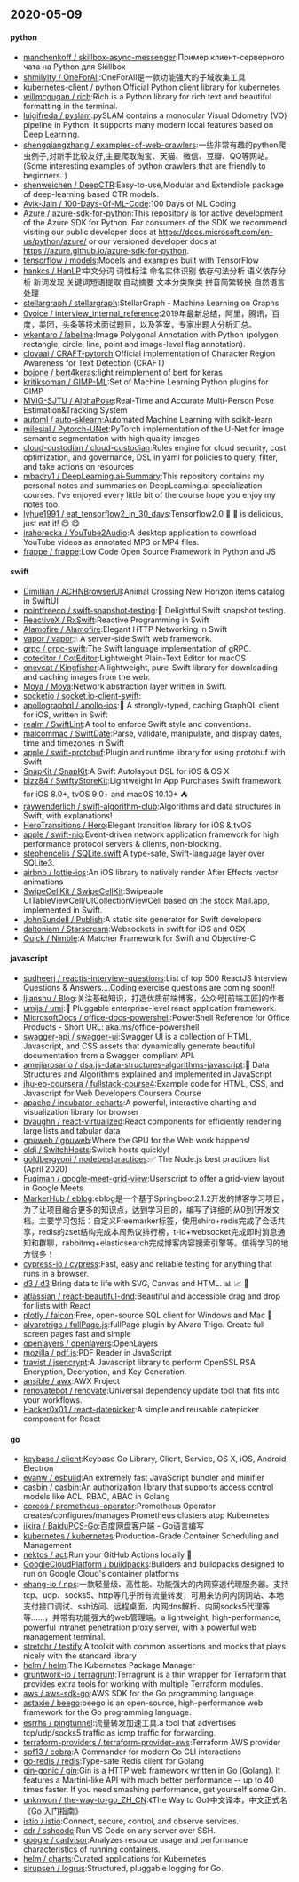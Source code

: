## 2020-05-09

#### python
* [manchenkoff / skillbox-async-messenger](https://github.com/manchenkoff/skillbox-async-messenger):Пример клиент-серверного чата на Python для Skillbox
* [shmilylty / OneForAll](https://github.com/shmilylty/OneForAll):OneForAll是一款功能强大的子域收集工具
* [kubernetes-client / python](https://github.com/kubernetes-client/python):Official Python client library for kubernetes
* [willmcgugan / rich](https://github.com/willmcgugan/rich):Rich is a Python library for rich text and beautiful formatting in the terminal.
* [luigifreda / pyslam](https://github.com/luigifreda/pyslam):pySLAM contains a monocular Visual Odometry (VO) pipeline in Python. It supports many modern local features based on Deep Learning.
* [shengqiangzhang / examples-of-web-crawlers](https://github.com/shengqiangzhang/examples-of-web-crawlers):一些非常有趣的python爬虫例子,对新手比较友好,主要爬取淘宝、天猫、微信、豆瓣、QQ等网站。(Some interesting examples of python crawlers that are friendly to beginners. )
* [shenweichen / DeepCTR](https://github.com/shenweichen/DeepCTR):Easy-to-use,Modular and Extendible package of deep-learning based CTR models.
* [Avik-Jain / 100-Days-Of-ML-Code](https://github.com/Avik-Jain/100-Days-Of-ML-Code):100 Days of ML Coding
* [Azure / azure-sdk-for-python](https://github.com/Azure/azure-sdk-for-python):This repository is for active development of the Azure SDK for Python. For consumers of the SDK we recommend visiting our public developer docs at https://docs.microsoft.com/en-us/python/azure/ or our versioned developer docs at https://azure.github.io/azure-sdk-for-python.
* [tensorflow / models](https://github.com/tensorflow/models):Models and examples built with TensorFlow
* [hankcs / HanLP](https://github.com/hankcs/HanLP):中文分词 词性标注 命名实体识别 依存句法分析 语义依存分析 新词发现 关键词短语提取 自动摘要 文本分类聚类 拼音简繁转换 自然语言处理
* [stellargraph / stellargraph](https://github.com/stellargraph/stellargraph):StellarGraph - Machine Learning on Graphs
* [0voice / interview_internal_reference](https://github.com/0voice/interview_internal_reference):2019年最新总结，阿里，腾讯，百度，美团，头条等技术面试题目，以及答案，专家出题人分析汇总。
* [wkentaro / labelme](https://github.com/wkentaro/labelme):Image Polygonal Annotation with Python (polygon, rectangle, circle, line, point and image-level flag annotation).
* [clovaai / CRAFT-pytorch](https://github.com/clovaai/CRAFT-pytorch):Official implementation of Character Region Awareness for Text Detection (CRAFT)
* [bojone / bert4keras](https://github.com/bojone/bert4keras):light reimplement of bert for keras
* [kritiksoman / GIMP-ML](https://github.com/kritiksoman/GIMP-ML):Set of Machine Learning Python plugins for GIMP
* [MVIG-SJTU / AlphaPose](https://github.com/MVIG-SJTU/AlphaPose):Real-Time and Accurate Multi-Person Pose Estimation&Tracking System
* [automl / auto-sklearn](https://github.com/automl/auto-sklearn):Automated Machine Learning with scikit-learn
* [milesial / Pytorch-UNet](https://github.com/milesial/Pytorch-UNet):PyTorch implementation of the U-Net for image semantic segmentation with high quality images
* [cloud-custodian / cloud-custodian](https://github.com/cloud-custodian/cloud-custodian):Rules engine for cloud security, cost optimization, and governance, DSL in yaml for policies to query, filter, and take actions on resources
* [mbadry1 / DeepLearning.ai-Summary](https://github.com/mbadry1/DeepLearning.ai-Summary):This repository contains my personal notes and summaries on DeepLearning.ai specialization courses. I've enjoyed every little bit of the course hope you enjoy my notes too.
* [lyhue1991 / eat_tensorflow2_in_30_days](https://github.com/lyhue1991/eat_tensorflow2_in_30_days):Tensorflow2.0
🍎
🍊
is delicious, just eat it!
😋
😋
* [irahorecka / YouTube2Audio](https://github.com/irahorecka/YouTube2Audio):A desktop application to download YouTube videos as annotated MP3 or MP4 files.
* [frappe / frappe](https://github.com/frappe/frappe):Low Code Open Source Framework in Python and JS

#### swift
* [Dimillian / ACHNBrowserUI](https://github.com/Dimillian/ACHNBrowserUI):Animal Crossing New Horizon items catalog in SwiftUI
* [pointfreeco / swift-snapshot-testing](https://github.com/pointfreeco/swift-snapshot-testing):📸
Delightful Swift snapshot testing.
* [ReactiveX / RxSwift](https://github.com/ReactiveX/RxSwift):Reactive Programming in Swift
* [Alamofire / Alamofire](https://github.com/Alamofire/Alamofire):Elegant HTTP Networking in Swift
* [vapor / vapor](https://github.com/vapor/vapor):💧
A server-side Swift web framework.
* [grpc / grpc-swift](https://github.com/grpc/grpc-swift):The Swift language implementation of gRPC.
* [coteditor / CotEditor](https://github.com/coteditor/CotEditor):Lightweight Plain-Text Editor for macOS
* [onevcat / Kingfisher](https://github.com/onevcat/Kingfisher):A lightweight, pure-Swift library for downloading and caching images from the web.
* [Moya / Moya](https://github.com/Moya/Moya):Network abstraction layer written in Swift.
* [socketio / socket.io-client-swift](https://github.com/socketio/socket.io-client-swift):
* [apollographql / apollo-ios](https://github.com/apollographql/apollo-ios):📱
A strongly-typed, caching GraphQL client for iOS, written in Swift
* [realm / SwiftLint](https://github.com/realm/SwiftLint):A tool to enforce Swift style and conventions.
* [malcommac / SwiftDate](https://github.com/malcommac/SwiftDate):Parse, validate, manipulate, and display dates, time and timezones in Swift
* [apple / swift-protobuf](https://github.com/apple/swift-protobuf):Plugin and runtime library for using protobuf with Swift
* [SnapKit / SnapKit](https://github.com/SnapKit/SnapKit):A Swift Autolayout DSL for iOS & OS X
* [bizz84 / SwiftyStoreKit](https://github.com/bizz84/SwiftyStoreKit):Lightweight In App Purchases Swift framework for iOS 8.0+, tvOS 9.0+ and macOS 10.10+
⛺
* [raywenderlich / swift-algorithm-club](https://github.com/raywenderlich/swift-algorithm-club):Algorithms and data structures in Swift, with explanations!
* [HeroTransitions / Hero](https://github.com/HeroTransitions/Hero):Elegant transition library for iOS & tvOS
* [apple / swift-nio](https://github.com/apple/swift-nio):Event-driven network application framework for high performance protocol servers & clients, non-blocking.
* [stephencelis / SQLite.swift](https://github.com/stephencelis/SQLite.swift):A type-safe, Swift-language layer over SQLite3.
* [airbnb / lottie-ios](https://github.com/airbnb/lottie-ios):An iOS library to natively render After Effects vector animations
* [SwipeCellKit / SwipeCellKit](https://github.com/SwipeCellKit/SwipeCellKit):Swipeable UITableViewCell/UICollectionViewCell based on the stock Mail.app, implemented in Swift.
* [JohnSundell / Publish](https://github.com/JohnSundell/Publish):A static site generator for Swift developers
* [daltoniam / Starscream](https://github.com/daltoniam/Starscream):Websockets in swift for iOS and OSX
* [Quick / Nimble](https://github.com/Quick/Nimble):A Matcher Framework for Swift and Objective-C

#### javascript
* [sudheerj / reactjs-interview-questions](https://github.com/sudheerj/reactjs-interview-questions):List of top 500 ReactJS Interview Questions & Answers....Coding exercise questions are coming soon!!
* [ljianshu / Blog](https://github.com/ljianshu/Blog):关注基础知识，打造优质前端博客，公众号[前端工匠]的作者
* [umijs / umi](https://github.com/umijs/umi):🌋
Pluggable enterprise-level react application framework.
* [MicrosoftDocs / office-docs-powershell](https://github.com/MicrosoftDocs/office-docs-powershell):PowerShell Reference for Office Products - Short URL: aka.ms/office-powershell
* [swagger-api / swagger-ui](https://github.com/swagger-api/swagger-ui):Swagger UI is a collection of HTML, Javascript, and CSS assets that dynamically generate beautiful documentation from a Swagger-compliant API.
* [amejiarosario / dsa.js-data-structures-algorithms-javascript](https://github.com/amejiarosario/dsa.js-data-structures-algorithms-javascript):🥞
Data Structures and Algorithms explained and implemented in JavaScript
* [jhu-ep-coursera / fullstack-course4](https://github.com/jhu-ep-coursera/fullstack-course4):Example code for HTML, CSS, and Javascript for Web Developers Coursera Course
* [apache / incubator-echarts](https://github.com/apache/incubator-echarts):A powerful, interactive charting and visualization library for browser
* [bvaughn / react-virtualized](https://github.com/bvaughn/react-virtualized):React components for efficiently rendering large lists and tabular data
* [gpuweb / gpuweb](https://github.com/gpuweb/gpuweb):Where the GPU for the Web work happens!
* [oldj / SwitchHosts](https://github.com/oldj/SwitchHosts):Switch hosts quickly!
* [goldbergyoni / nodebestpractices](https://github.com/goldbergyoni/nodebestpractices):✅
The Node.js best practices list (April 2020)
* [Fugiman / google-meet-grid-view](https://github.com/Fugiman/google-meet-grid-view):Userscript to offer a grid-view layout in Google Meets
* [MarkerHub / eblog](https://github.com/MarkerHub/eblog):eblog是一个基于Springboot2.1.2开发的博客学习项目，为了让项目融合更多的知识点，达到学习目的，编写了详细的从0到1开发文档。主要学习包括：自定义Freemarker标签，使用shiro+redis完成了会话共享，redis的zset结构完成本周热议排行榜，t-io+websocket完成即时消息通知和群聊，rabbitmq+elasticsearch完成博客内容搜索引擎等。值得学习的地方很多！
* [cypress-io / cypress](https://github.com/cypress-io/cypress):Fast, easy and reliable testing for anything that runs in a browser.
* [d3 / d3](https://github.com/d3/d3):Bring data to life with SVG, Canvas and HTML.
📊
📈
🎉
* [atlassian / react-beautiful-dnd](https://github.com/atlassian/react-beautiful-dnd):Beautiful and accessible drag and drop for lists with React
* [plotly / falcon](https://github.com/plotly/falcon):Free, open-source SQL client for Windows and Mac
🦅
* [alvarotrigo / fullPage.js](https://github.com/alvarotrigo/fullPage.js):fullPage plugin by Alvaro Trigo. Create full screen pages fast and simple
* [openlayers / openlayers](https://github.com/openlayers/openlayers):OpenLayers
* [mozilla / pdf.js](https://github.com/mozilla/pdf.js):PDF Reader in JavaScript
* [travist / jsencrypt](https://github.com/travist/jsencrypt):A Javascript library to perform OpenSSL RSA Encryption, Decryption, and Key Generation.
* [ansible / awx](https://github.com/ansible/awx):AWX Project
* [renovatebot / renovate](https://github.com/renovatebot/renovate):Universal dependency update tool that fits into your workflows.
* [Hacker0x01 / react-datepicker](https://github.com/Hacker0x01/react-datepicker):A simple and reusable datepicker component for React

#### go
* [keybase / client](https://github.com/keybase/client):Keybase Go Library, Client, Service, OS X, iOS, Android, Electron
* [evanw / esbuild](https://github.com/evanw/esbuild):An extremely fast JavaScript bundler and minifier
* [casbin / casbin](https://github.com/casbin/casbin):An authorization library that supports access control models like ACL, RBAC, ABAC in Golang
* [coreos / prometheus-operator](https://github.com/coreos/prometheus-operator):Prometheus Operator creates/configures/manages Prometheus clusters atop Kubernetes
* [iikira / BaiduPCS-Go](https://github.com/iikira/BaiduPCS-Go):百度网盘客户端 - Go语言编写
* [kubernetes / kubernetes](https://github.com/kubernetes/kubernetes):Production-Grade Container Scheduling and Management
* [nektos / act](https://github.com/nektos/act):Run your GitHub Actions locally
🚀
* [GoogleCloudPlatform / buildpacks](https://github.com/GoogleCloudPlatform/buildpacks):Builders and buildpacks designed to run on Google Cloud's container platforms
* [ehang-io / nps](https://github.com/ehang-io/nps):一款轻量级、高性能、功能强大的内网穿透代理服务器。支持tcp、udp、socks5、http等几乎所有流量转发，可用来访问内网网站、本地支付接口调试、ssh访问、远程桌面，内网dns解析、内网socks5代理等等……，并带有功能强大的web管理端。a lightweight, high-performance, powerful intranet penetration proxy server, with a powerful web management terminal.
* [stretchr / testify](https://github.com/stretchr/testify):A toolkit with common assertions and mocks that plays nicely with the standard library
* [helm / helm](https://github.com/helm/helm):The Kubernetes Package Manager
* [gruntwork-io / terragrunt](https://github.com/gruntwork-io/terragrunt):Terragrunt is a thin wrapper for Terraform that provides extra tools for working with multiple Terraform modules.
* [aws / aws-sdk-go](https://github.com/aws/aws-sdk-go):AWS SDK for the Go programming language.
* [astaxie / beego](https://github.com/astaxie/beego):beego is an open-source, high-performance web framework for the Go programming language.
* [esrrhs / pingtunnel](https://github.com/esrrhs/pingtunnel):流量转发加速工具.a tool that advertises tcp/udp/socks5 traffic as icmp traffic for forwarding.
* [terraform-providers / terraform-provider-aws](https://github.com/terraform-providers/terraform-provider-aws):Terraform AWS provider
* [spf13 / cobra](https://github.com/spf13/cobra):A Commander for modern Go CLI interactions
* [go-redis / redis](https://github.com/go-redis/redis):Type-safe Redis client for Golang
* [gin-gonic / gin](https://github.com/gin-gonic/gin):Gin is a HTTP web framework written in Go (Golang). It features a Martini-like API with much better performance -- up to 40 times faster. If you need smashing performance, get yourself some Gin.
* [unknwon / the-way-to-go_ZH_CN](https://github.com/unknwon/the-way-to-go_ZH_CN):《The Way to Go》中文译本，中文正式名《Go 入门指南》
* [istio / istio](https://github.com/istio/istio):Connect, secure, control, and observe services.
* [cdr / sshcode](https://github.com/cdr/sshcode):Run VS Code on any server over SSH.
* [google / cadvisor](https://github.com/google/cadvisor):Analyzes resource usage and performance characteristics of running containers.
* [helm / charts](https://github.com/helm/charts):Curated applications for Kubernetes
* [sirupsen / logrus](https://github.com/sirupsen/logrus):Structured, pluggable logging for Go.
